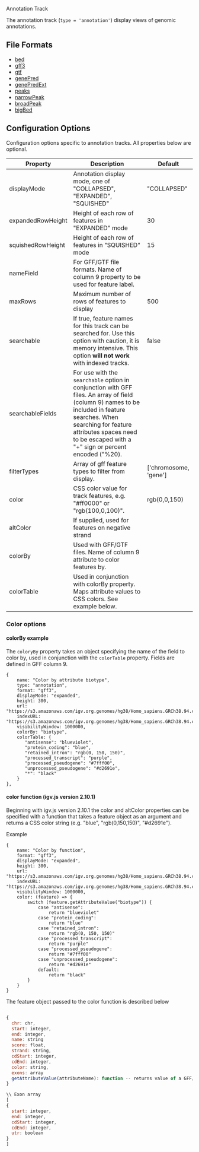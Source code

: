 <p class="page-title">Annotation Track</p>

The annotation track (`type = 'annotation'`) display views of genomic annotations.

## File Formats

* [bed](https://genome.ucsc.edu/FAQ/FAQformat.html#format1)
* [gff3](https://gmod.org/wiki/GFF3)
* [gtf](mod.org/wiki/GFF3#GTF)
* [genePred](https://genome.ucsc.edu/FAQ/FAQformat.html#format9)
* [genePredExt](https://genome.ucsc.edu/FAQ/FAQformat.html#format9)
* [peaks](https://genome.ucsc.edu/FAQ/FAQformat.html)
* [narrowPeak](https://genome.ucsc.edu/FAQ/FAQformat.html)
* [broadPeak](https://genome.ucsc.edu/FAQ/FAQformat.html)
* [bigBed](https://genome.ucsc.edu/goldenPath/help/bigBed.html)

## Configuration Options

Configuration options specific to annotation tracks.  All properties below are optional.

Property  | Description | Default
------ | ------- | ------------
displayMode | Annotation display mode, one of "COLLAPSED", "EXPANDED", "SQUISHED" | "COLLAPSED"
expandedRowHeight | Height of each row of features in "EXPANDED" mode | 30
squishedRowHeight | Height of each row of features in "SQUISHED" mode | 15
nameField | For GFF/GTF file formats.  Name of column 9 property to be used for feature label. | 
maxRows | Maximum number of rows of features to display | 500
searchable | If true, feature names for this track can be searched for.  Use this option with caution, it is memory intensive.  This option **will not work** with indexed tracks. | false
searchableFields | For use with the ```searchable``` option in conjunction with GFF files.  An array of field (column 9) names to be included in feature searches.  When searching for feature attributes spaces need to be escaped with a "+" sign or percent encoded ("%20). |
filterTypes | Array of gff feature types to filter from display. | ['chromosome, 'gene']
color | CSS color value for track features, e.g. "#ff0000" or "rgb(100,0,100)".  |  rgb(0,0,150)
altColor | If supplied, used for features on negative strand | 
colorBy | Used with GFF/GTF files.  Name of column 9 attribute to color features by. | |
colorTable | Used in conjunction with colorBy property.  Maps attribute values to CSS colors.  See example below. |

### Color options



#### colorBy example

The ```coloryBy``` property takes an object specifying the name of the field to color by, used in conjunction with the ```colorTable``` property.  Fields are defined in GFF column 9.

```
{
    name: "Color by attribute biotype",
    type: "annotation",
    format: "gff3",
    displayMode: "expanded",
    height: 300,
    url: "https://s3.amazonaws.com/igv.org.genomes/hg38/Homo_sapiens.GRCh38.94.chr.gff3.gz",
    indexURL: "https://s3.amazonaws.com/igv.org.genomes/hg38/Homo_sapiens.GRCh38.94.chr.gff3.gz.tbi",
    visibilityWindow: 1000000,
    colorBy: "biotype",
    colorTable: {
       "antisense": "blueviolet",
       "protein_coding": "blue",
       "retained_intron": "rgb(0, 150, 150)",
       "processed_transcript": "purple",
       "processed_pseudogene": "#7fff00",
       "unprocessed_pseudogene": "#d2691e",
       "*": "black"
    }
},
```


#### color function (igv.js version 2.10.1)

Beginning with igv.js version 2.10.1 the color and altColor properties can be specified with a function that takes a feature object
as an argument and returns a CSS color string (e.g. "blue", "rgb(0,150,150)",  "#d2691e").   

Example

```
{
    name: "Color by function",
    format: "gff3",
    displayMode: "expanded",
    height: 300,
    url: "https://s3.amazonaws.com/igv.org.genomes/hg38/Homo_sapiens.GRCh38.94.chr.gff3.gz",
    indexURL: "https://s3.amazonaws.com/igv.org.genomes/hg38/Homo_sapiens.GRCh38.94.chr.gff3.gz.tbi",
    visibilityWindow: 1000000,
    color: (feature) => {
        switch (feature.getAttributeValue("biotype")) {
            case "antisense":
                return "blueviolet"
            case "protein_coding":
                return "blue"
            case "retained_intron":
                return "rgb(0, 150, 150)"
            case "processed_transcript":
                return "purple"
            case "processed_pseudogene":
                return "#7fff00"
            case "unprocessed_pseudogene":
                return "#d2691e"
            default:
                return "black"
        }
    }
}
```

The feature object passed to the color function is described below


```javascript

{
  chr: chr,
  start: integer,   
  end: integer,
  name: string
  score: float,
  strand: string,
  cdStart: integer,
  cdEnd: integer,
  color: string,
  exons: array
  getAttributeValue(attributeName): function -- returns value of a GFF/GTF column 9 attribute
}

\\ Exon array
[
{
  start: integer,
  end: integer,
  cdStart: integer,
  cdEnd: integer,
  utr: boolean
}
]

```


